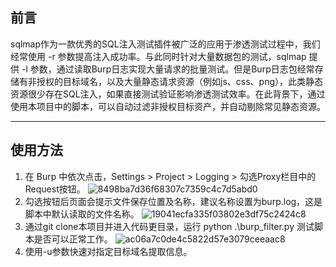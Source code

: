 ## 前言
sqlmap作为一款优秀的SQL注入测试插件被广泛的应用于渗透测试过程中，我们经常使用 -r 参数提高注入成功率。与此同时针对大量数据包的测试，sqlmap 提供 -l 参数，通过读取Burp日志实现大量请求的批量测试。但是Burp日志包经常存储有非授权的目标域名，以及大量静态请求资源（例如js、css、png），此类静态资源很少存在SQL注入，如果直接测试验证影响渗透测试效率。在此背景下，通过使用本项目中的脚本，可以自动过滤非授权目标资产，并自动剔除常见静态资源。

---
## 使用方法
1. 在 Burp 中依次点击，Settings > Project > Logging > 勾选Proxy栏目中的Request按钮。
![8498ba7d36f68307c7359c4c7d5abd0](https://github.com/user-attachments/assets/b931aadd-1093-4b7a-bcc0-4b6186a2ce8d)
2. 勾选按钮后页面会提示文件保存位置及名称，建议名称设置为burp.log，这是脚本中默认读取的文件名称。
![19041ecfa335f03802e3df75c2424c8](https://github.com/user-attachments/assets/49e6e0e2-f477-4759-9a11-5067a6e3e6bf)
3. 通过git clone本项目并进入代码更目录，运行 python .\burp_filter.py 测试脚本是否可以正常工作。
![ac06a7c0de4c5822d57e3079ceeaac8](https://github.com/user-attachments/assets/543984a4-ae3f-48f6-a6ed-95e00228de4e)
4. 使用-u参数快速对指定目标域名提取信息。
